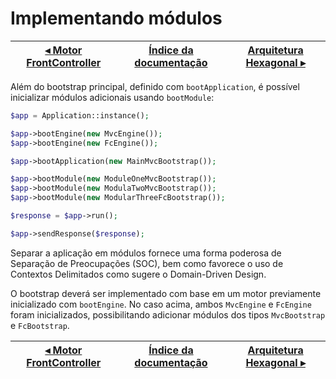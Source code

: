 # Implementando módulos

[◂ Motor FrontController](06-motor-fc.md) | [Índice da documentação](indice.md) | [Arquitetura Hexagonal ▸](09-arquitetura-hexagonal.md)
-- | -- | --

Além do bootstrap principal, definido com `bootApplication`, é possível
inicializar módulos adicionais usando `bootModule`:

```php
$app = Application::instance();

$app->bootEngine(new MvcEngine());
$app->bootEngine(new FcEngine());

$app->bootApplication(new MainMvcBootstrap());

$app->bootModule(new ModuleOneMvcBootstrap());
$app->bootModule(new ModulaTwoMvcBootstrap());
$app->bootModule(new ModularThreeFcBootstrap());

$response = $app->run();

$app->sendResponse($response);
```

Separar a aplicação em módulos fornece uma forma poderosa de Separação de Preocupações
(SOC), bem como favorece o uso de Contextos Delimitados como sugere o Domain-Driven Design.

O bootstrap deverá ser implementado com base em um motor previamente inicializado
com `bootEngine`. No caso acima, ambos `MvcEngine` e `FcEngine` foram inicializados,
possibilitando adicionar módulos dos tipos `MvcBootstrap` e `FcBootstrap`.

[◂ Motor FrontController](06-motor-fc.md) | [Índice da documentação](indice.md) | [Arquitetura Hexagonal ▸](09-arquitetura-hexagonal.md)
-- | -- | --
